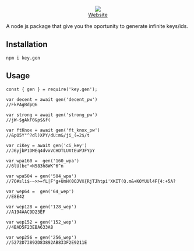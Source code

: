 <p align="center">
	<img align="center" src="https://media.discordapp.net/attachments/847157141122056263/850572010508648468/RenderedImage.png">
	<br>
	<a href="https://lockteam.es">Website</a>
</p>

A node js package that give you the oportunity to generate infinite keys/ids.

## Installation 
    npm i key.gen

## Usage


    const { gen } = require('key.gen');
    
    var decent = await gen('decent_pw')
    //FkPAgBdpQ6

    var strong = await gen('strong_pw')
    //jW-$gAkF0&p$&f(

    var ftKnox = await gen('ft_knox_pw')
    //&pO5Y"^?dl)XPY/dU:m&/ji_(=2$/t

    var ciKey = await gen('ci_key')
    //J6yjbP1DMEq4dvxVCHDTLUXtEuPJFYpY

    var wpa160 =  gen('160_wpa')
    //6lU(bc"<N583h8WK^6^n

    var wpa504 = gen('504_wpa')
    //7O#sli$-~>>=fL|F"g+UmH(0OJVX{RjTJhtpi'XKIT(Q.m&+KOYUUl4F{4:+5A?
    
    var wep64 =  gen('64_wep')
    //E8E42

    var wep128 = gen('128_wep')
    //A194AAC9D23EF
    
    var wep152 = gen('152_wep')
    //4BAD5F23EBA633A8
    
    var wep256 = gen('256_wep')
    //5272D73892D83892AB833F2E9211E
